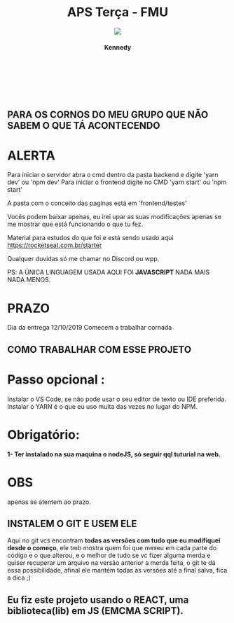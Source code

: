 <h1 align="center"> APS Terça - FMU </h1>

<p align="center">
  
  <img src="https://user-images.githubusercontent.com/56175244/66710915-2d094d00-ed58-11e9-8f83-ee4532db9032.png">
</p>

<H4 align="center"> Kennedy </H4>

<br><br><br><br><br>



## PARA OS CORNOS DO MEU GRUPO QUE NÃO SABEM O QUE TÁ ACONTECENDO 

# ALERTA 

Para iniciar o servidor abra o cmd dentro da pasta backend e digite 'yarn dev' ou 'npm dev' 
Para iniciar o frontend digite no CMD 'yarn start' ou 'npm start' 

A pasta com o conceito das paginas está em 'frontend/testes' 

Vocês podem baixar apenas, eu irei upar as suas modificações apenas se me mostrar que está funcionando o que tu fez. 

Material para estudos do que foi e está sendo usado aqui https://rocketseat.com.br/starter 

Qualquer duvidas só me chamar no Discord ou wpp. 

PS: A ÚNICA LINGUAGEM USADA AQUI FOI <strong> JAVASCRIPT </strong> NADA MAIS NADA MENOS. 

# PRAZO 

Dia da entrega 12/10/2019 
Comecem a trabalhar cornada

## COMO TRABALHAR COM ESSE PROJETO 

# Passo opcional :

Instalar o VS Code, se não pode usar o seu editor de texto ou IDE preferida. 
Instalar o YARN é o que eu uso muita das vezes no lugar do NPM. 


# Obrigatório: 

<b> 1- Ter instalado na sua maquina o nodeJS, só seguir qql tuturial na web. </b>

# OBS

apenas se atentem ao prazo. 


## INSTALEM O GIT E USEM ELE 

Aqui no git vcs encontram <b>todas as versões com tudo que eu modifiquei desde o começo</b>, ele tmb mostra quem foi que mexeu em cada parte do código e o que alterou, e o melhor de tudo se vc fizer alguma merda e quiser recuperar um arquivo na versão anterior a merda feita, o git te dá essa possibilidade, afinal ele mantém todas as versões até a final salva, fica a dica ;) 

## Eu fiz este projeto usando o REACT, uma biblioteca(lib) em JS (EMCMA SCRIPT). 
